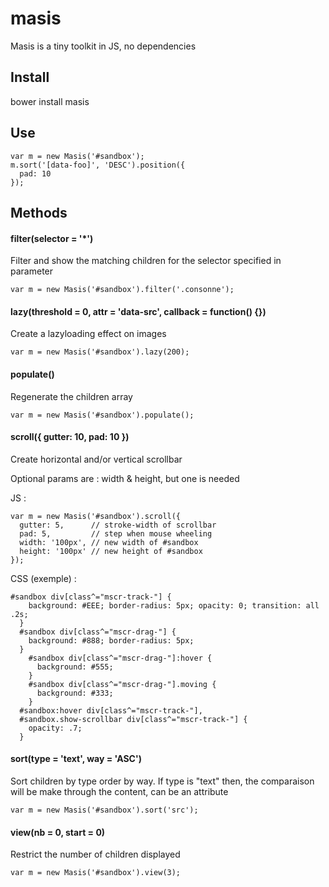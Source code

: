 masis
=====

Masis is a tiny toolkit in JS, no dependencies

Install
-------
bower install masis

Use
---
```
var m = new Masis('#sandbox');
m.sort('[data-foo]', 'DESC').position({
  pad: 10
});
```

Methods
-------

#### filter(selector = '*')
Filter and show the matching children for the selector specified in parameter

```
var m = new Masis('#sandbox').filter('.consonne');
```

#### lazy(threshold = 0, attr = 'data-src', callback = function() {})
Create a lazyloading effect on images
```
var m = new Masis('#sandbox').lazy(200);
```

#### populate()
Regenerate the children array
```
var m = new Masis('#sandbox').populate();
```

#### scroll({ gutter: 10, pad: 10 })
Create horizontal and/or vertical scrollbar

Optional params are : width & height, but one is needed

JS :
```
var m = new Masis('#sandbox').scroll({
  gutter: 5,      // stroke-width of scrollbar
  pad: 5,         // step when mouse wheeling
  width: '100px', // new width of #sandbox
  height: '100px' // new height of #sandbox
});
```

CSS (exemple) :
```
#sandbox div[class^="mscr-track-"] {
    background: #EEE; border-radius: 5px; opacity: 0; transition: all .2s;
  }
  #sandbox div[class^="mscr-drag-"] {
    background: #888; border-radius: 5px;
  }
    #sandbox div[class^="mscr-drag-"]:hover {
      background: #555;
    }
    #sandbox div[class^="mscr-drag-"].moving {
      background: #333;
    }
  #sandbox:hover div[class^="mscr-track-"],
  #sandbox.show-scrollbar div[class^="mscr-track-"] {
    opacity: .7;
  }
```

#### sort(type = 'text', way = 'ASC')
Sort children by type order by way. If type is "text" then, the comparaison will be make through the content, can be an attribute
```
var m = new Masis('#sandbox').sort('src');
```

#### view(nb = 0, start = 0)
Restrict the number of children displayed
```
var m = new Masis('#sandbox').view(3);
```
